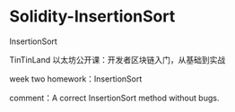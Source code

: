 # Solidity-InsertionSort
InsertionSort

TinTinLand 以太坊公开课：开发者区块链入门，从基础到实战

week two homework：InsertionSort

comment：A correct InsertionSort method without bugs.
